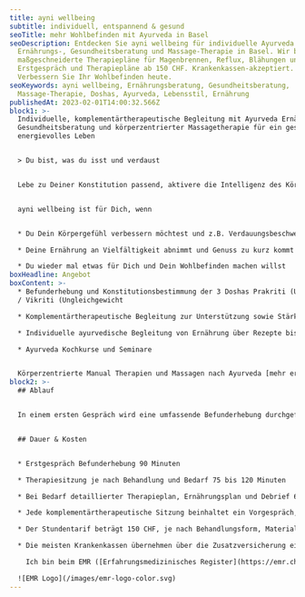 ```yaml
---
title: ayni wellbeing
subtitle: individuell, entspannend & gesund
seoTitle: mehr Wohlbefinden mit Ayurveda in Basel
seoDescription: Entdecken Sie ayni wellbeing für individuelle Ayurveda
  Ernährungs-, Gesundheitsberatung und Massage-Therapie in Basel. Wir bieten
  maßgeschneiderte Therapiepläne für Magenbrennen, Reflux, Blähungen und mehr.
  Erstgespräch und Therapiepläne ab 150 CHF. Krankenkassen-akzeptiert.
  Verbessern Sie Ihr Wohlbefinden heute.
seoKeywords: ayni wellbeing, Ernährungsberatung, Gesundheitsberatung,
  Massage-Therapie, Doshas, Ayurveda, Lebensstil, Ernährung
publishedAt: 2023-02-01T14:00:32.566Z
block1: >-
  Individuelle, komplementärtherapeutische Begleitung mit Ayurveda Ernährungs-,
  Gesundheitsberatung und körperzentrierter Massagetherapie für ein gesundes und
  energievolles Leben


  > Du bist, was du isst und verdaust 


  Lebe zu Deiner Konstitution passend, aktivere die Intelligenz des Körpers und verfeinere Dein Körpergefühl als den wichtigsten Ratgeber. 


  ayni wellbeing ist für Dich, wenn 


  * Du Dein Körpergefühl verbessern möchtest und z.B. Verdauungsbeschwerden, Verspannungen oder Schmerzen hast oder eine diagnostizierte Erkrankung mit Komplementärtherapie begleiten möchtest

  * Deine Ernährung an Vielfältigkeit abnimmt und Genuss zu kurz kommt 

  * Du wieder mal etwas für Dich und Dein Wohlbefinden machen willst
boxHeadline: Angebot
boxContent: >-
  * Befunderhebung und Konstitutionsbestimmung der 3 Doshas Prakriti (Urzustand)
  / Vikriti (Ungleichgewicht

  * Komplementärtherapeutische Begleitung zur Unterstützung sowie Stärkung von Genesungsprozessen, Selbstregulation und Selbstwahrnehmung

  * Individuelle ayurvedische Begleitung von Ernährung über Rezepte bis zu Lifestyle Anpassungen und Ritualen  

  * Ayurveda Kochkurse und Seminare


  Körperzentrierte Manual Therapien und Massagen nach Ayurveda [mehr erfahren](/informationen/ayurveda-massagen)
block2: >-
  ## Ablauf


  In einem ersten Gespräch wird eine umfassende Befunderhebung durchgeführt. Basierend auf der individuellen Situation und Themen auf körperlicher, mentaler und emotionaler Ebene wird der Therapieplan erstellt. Im Laufe des Behandlungszyklus wirken die positiven Änderungen im Innen wie im Aussen und verankern sich so in der Routine im Alltag.


  ## Dauer & Kosten


  * Erstgespräch Befunderhebung 90 Minuten

  * Therapiesitzung je nach Behandlung und Bedarf 75 bis 120 Minuten

  * Bei Bedarf detaillierter Therapieplan, Ernährungsplan und Debrief 60 bis 75 Minuten

  * Jede komplementärtherapeutische Sitzung beinhaltet ein Vorgespräch, die Behandlung und ein Nachgespräch

  * Der Stundentarif beträgt 150 CHF, je nach Behandlungsform, Materialeinsatz oder Vorbereitung wird der Aufwand separat berechnet

  * Die meisten Krankenkassen übernehmen über die Zusatzversicherung einen Teil der Behandlungskosten. 

    Ich bin beim EMR ([Erfahrungsmedizinisches Register](https://emr.ch/therapeut/silvia.ferlito/)) mit der Methode Nr. 4041 - Branchenzertifikat OdA KT - Methode Ayurveda Therapie und Nr. 57 - Ayurveda-Ernährung und -Massage registriert. Meine ZSR-Nr. lautet F459364.

  ![EMR Logo](/images/emr-logo-color.svg)
---
```

